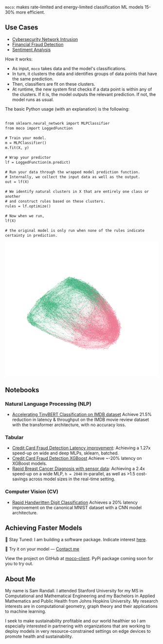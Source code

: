
`moco`: makes rate-limited and energy-limited classification ML models 15-30% more efficient.

## Use Cases
  - [Cybersecurity Network Intrusion](https://compressmodels.github.io/one_pagers/network_intrusion.pdf)
  - [Financial Fraud Detection](https://compressmodels.github.io/one_pagers/fraud_detection.pdf)
  - [Sentiment Analysis](https://compressmodels.github.io/tiny_bert_imdb.pdf)

How it works:
  - As input, `moco` takes data and the model's classifications.
  - In turn, it clusters the data and identifies groups of data points that
  have the same prediction.
  - Then, classifiers are fit on these clusters.
  - At runtime, the new system first checks if a data point is within any of the clusters. If it is, the model outputs the relevant prediction. If not, the model runs as usual.

The basic Python usage (with an explanation) is the following:

```[python]

from sklearn.neural_network import MLPClassifier
from moco import LoggedFunction

# Train your model.
m = MLPClassifier()
m.fit(X, y)

# Wrap your predictor
lf = LoggedFunction(m.predict)

# Run your data through the wrapped model prediction function.
# Internally, we collect the input data as well as the output.
out = lf(X)

# We identify natural clusters in X that are entirely one class or another
# and construct rules based on these clusters.
rules = lf.optimize()

# Now when we run,
lf(X)

# the original model is only run when none of the rules indicate certainty in prediction.

```


![image](./images/graph.png)

## Notebooks

### Natural Language Processing (NLP)
- [Accelerating TinyBERT Classification on IMDB dataset](https://compressmodels.github.io/tiny_bert_imdb.pdf) Achieve 21.5% reduction in latency & throughput on the IMDB movie review dataset with the transformer architecture, with no accuracy loss.

### Tabular

- [Credit Card Fraud Detection Latency improvement](https://compressmodels.github.io/2025/06/06/realtime-fraud-detection.html): Achieving a 1.27x speed-up on wide and deep MLPs, sklearn, batched.
- [Credit Card Fraud Detection XGBoost](https://compressmodels.github.io/research_report.pdf) Achieve ~-20% latency on XGBoost models.
- [Rapid Breast Cancer Diagnosis with sensor data](https://compressmodels.github.io/2025/06/01/breast-cancer-case-study.html): Achieving a 2.4x speed-up on a wide MLP, `h = 2048` in-parallel, as well as >1.5 cost-savings across model sizes in the real-time setting.

### Computer Vision (CV)
- [Rapid Handwritten Digit Classification](https://compressmodels.github.io/mnist_report.pdf)
Achieves a 20% latency improvement on the canonical MNIST dataset with a CNN model architecture.

## Achieving Faster Models

📢 Stay Tuned: I am building a software package. Indicate interest [here](https://forms.gle/TAYoxmpHGVZzrjiU6).

🚀 Try it on your model — <a href="mailto:quickmlmodels@gmail.com">Contact me</a>

View the project on GitHub at [moco-client](https://github.com/sam-randall/moco-client). PyPi package coming soon for you to try out.

## About Me

My name is Sam Randall. I attended Stanford University for my MS in Computational and Mathematical Engineering and my Bachelors in Applied Mathematics and Public Health from Johns Hopkins University. My research interests are in computational geometry, graph theory and their applications to machine learning.

I seek to make sustainability profitable and our world healthier so I am especially interested in partnering with organizations that are working to deploy models in very resource-constrained settings on edge devices to promote health and sustainability.

